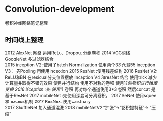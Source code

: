 # Convolution-development
卷积神经网络笔记整理
## 时间线上整理 
 2012 AlexNet 网络   运用ReLu、Dropout 分组卷积 
 2014 VGG网络  
       GoogleNet 多过滤器结合  
 2015 inception V2 :使用了batch Normalization 使用两个3*3 代替5*5 
         inception V3： 先Pooling 再使用inceotion 
 2015 ResNet :使用残差结构 
 2016 ResNet V2: ReLU和BN 在residual分支位置摆放 
         Inception V4 和resNet 结合 使用trick 减少计算量并取得不错的效果 
 使用并行结构 
 使用不对称的卷积 
 使用1*1的卷积进行维度变换 
 2016 Xception :先 使用1*1 卷积 再对每个通道使用3*3 卷积 然后concat  是基于ResNet 
 2017 mobileNet :先使用深度可分离卷积， 
 2017 SeNet 使用squee 和 excess机制 
 2017 ResNext 使用cardinary   
 2017 ShuffleNet 加入通道混洗 
 2018 mobileNetV2  “扩张”→“卷积提特征”→ “压缩” 

 
